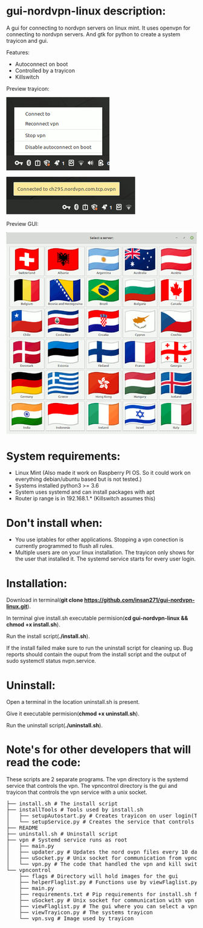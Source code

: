 # gui-nordvpn-linux description:
A gui for connecting to nordvpn servers on linux mint.
It uses openvpn for connecting to nordvpn servers. And gtk for python to create a system trayicon and gui.

Features:
- Autoconnect on boot
- Controlled by a trayicon
- Killswitch

Preview trayicon:

![tray](https://github.com/insan271/gui-nordvpn-linux/blob/assets/.preview/tray.png)

![tray2](https://github.com/insan271/gui-nordvpn-linux/blob/assets/.preview/tray2.png)


Preview GUI:

![gui](https://github.com/insan271/gui-nordvpn-linux/blob/assets/.preview/gui.png)

# System requirements:
- Linux Mint (Also made it work on Raspberry PI OS. So it could work on everything debian/ubuntu based but is not tested.)
- Systems installed python3 >= 3.6
- System uses systemd and can install packages with apt
- Router ip range is in 192.168.1.* (Killswitch assumes this)

# Don't install when:
- You use iptables for other applications. Stopping a vpn conection is currently programmed to flush all rules.
- Multiple users are on your linux installation. The trayicon only shows for the user that installed it. The systemd service starts for every user login.

# Installation:
Download in terminal(**git clone https://github.com/insan271/gui-nordvpn-linux.git**).

In terminal give install.sh executable permision(**cd gui-nordvpn-linux && chmod +x install.sh**).

Run the install script(**./install.sh**).

If the install failed make sure to run the uninstall script for cleaning up.
Bug reports should contain the ouput from the install script and the output of sudo systemctl status nvpn.service.

# Uninstall:
Open a terminal in the location uninstall.sh is present.

Give it executable permision(**chmod +x uninstall.sh**).

Run the uninstall script(**./uninstall.sh**).






# Note's for other developers that will read the code:
These scripts are 2 separate programs.
The vpn directory is the systemd service that controls the vpn.
The vpncontrol directory is the gui and trayicon that controls the vpn service with a unix socket.


<pre>
├── install.sh # The install script
├── installTools # Tools used by install.sh
│   ├── setupAutostart.py # Creates trayicon on user login(The gui part. vpncontrol package)
│   └── setupService.py # Creates the service that controls the vpn(vpn package)
├── README
├── uninstall.sh # Uninstall script
├── vpn # Systemd service runs as root 
│   ├── main.py
│   ├── updater.py # Updates the nord ovpn files every 10 days
│   ├── uSocket.py # Unix socket for communication from vpncontrol(gui)
│   └── vpn.py # The code that handled the vpn and kill switch
└── vpncontrol
    ├── flags # Directory will hold images for the gui
    ├── helperFlaglist.py # Functions use by viewFlaglist.py gui. 
    ├── main.py
    ├── requirements.txt # Pip requirements for install.sh for creating a venv
    ├── uSocket.py # Unix socket for communication with vpn service
    ├── viewFlaglist.py # The gui where you can select a vpn server
    ├── viewTrayicon.py # The systems trayicon
    └── vpn.svg # Image used by trayicon

</pre>
